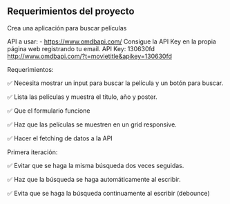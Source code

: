## Requerimientos del proyecto

Crea una aplicación para buscar películas

API a usar: - https://www.omdbapi.com/
Consigue la API Key en la propia página web registrando tu email.
API Key: 130630fd
http://www.omdbapi.com/?t=movietitle&apikey=130630fd

Requerimientos:

✅ Necesita mostrar un input para buscar la película y un botón para buscar.

✅ Lista las películas y muestra el título, año y poster.

✅ Que el formulario funcione

✅ Haz que las películas se muestren en un grid responsive.

✅ Hacer el fetching de datos a la API

Primera iteración:

✅ Evitar que se haga la misma búsqueda dos veces seguidas.

✅ Haz que la búsqueda se haga automáticamente al escribir.

✅ Evita que se haga la búsqueda continuamente al escribir (debounce)